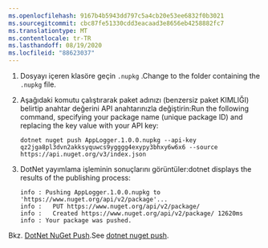 ```yaml
---
ms.openlocfilehash: 9167b4b5943dd797c5a4cb20e53ee6832f0b3021
ms.sourcegitcommit: cbc87fe51330cdd3eacaad3e8656eb4258882fc7
ms.translationtype: MT
ms.contentlocale: tr-TR
ms.lasthandoff: 08/19/2020
ms.locfileid: "88623037"
---
```

1. <span data-ttu-id="3639d-101">Dosyayı içeren klasöre geçin `.nupkg` .</span><span class="sxs-lookup"><span data-stu-id="3639d-101">Change to the folder containing the `.nupkg` file.</span></span>

1. <span data-ttu-id="3639d-102">Aşağıdaki komutu çalıştırarak paket adınızı (benzersiz paket KIMLIĞI) belirtip anahtar değerini API anahtarınızla değiştirin:</span><span class="sxs-lookup"><span data-stu-id="3639d-102">Run the following command, specifying your package name (unique package ID) and replacing the key value with your API key:</span></span>

    ```dotnetcli
    dotnet nuget push AppLogger.1.0.0.nupkg --api-key qz2jga8pl3dvn2akksyquwcs9ygggg4exypy3bhxy6w6x6 --source https://api.nuget.org/v3/index.json
    ```

1. <span data-ttu-id="3639d-103">DotNet yayımlama işleminin sonuçlarını görüntüler:</span><span class="sxs-lookup"><span data-stu-id="3639d-103">dotnet displays the results of the publishing process:</span></span>

    ```output
    info : Pushing AppLogger.1.0.0.nupkg to 'https://www.nuget.org/api/v2/package'...
    info :   PUT https://www.nuget.org/api/v2/package/
    info :   Created https://www.nuget.org/api/v2/package/ 12620ms
    info : Your package was pushed.
    ```

<span data-ttu-id="3639d-104">Bkz. [DotNet NuGet Push](/dotnet/core/tools/dotnet-nuget-push).</span><span class="sxs-lookup"><span data-stu-id="3639d-104">See [dotnet nuget push](/dotnet/core/tools/dotnet-nuget-push).</span></span>
